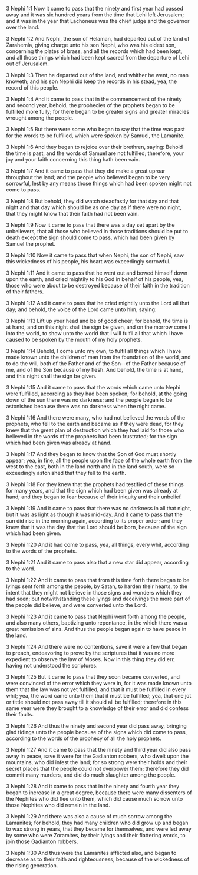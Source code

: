 3 Nephi 1:1 Now it came to pass that the ninety and first year had
passed away and it was six hundred years from the time that Lehi left
Jerusalem; and it was in the year that Lachoneus was the chief judge and
the governor over the land.

3 Nephi 1:2 And Nephi, the son of Helaman, had departed out of the land
of Zarahemla, giving charge unto his son Nephi, who was his eldest son,
concerning the plates of brass, and all the records which had been kept,
and all those things which had been kept sacred from the departure of
Lehi out of Jerusalem.

3 Nephi 1:3 Then he departed out of the land, and whither he went, no
man knoweth; and his son Nephi did keep the records in his stead, yea,
the record of this people.

3 Nephi 1:4 And it came to pass that in the commencement of the ninety
and second year, behold, the prophecies of the prophets began to be
fulfilled more fully; for there began to be greater signs and greater
miracles wrought among the people.

3 Nephi 1:5 But there were some who began to say that the time was past
for the words to be fulfilled, which were spoken by Samuel, the
Lamanite.

3 Nephi 1:6 And they began to rejoice over their brethren, saying:
Behold the time is past, and the words of Samuel are not fulfilled;
therefore, your joy and your faith concerning this thing hath been vain.

3 Nephi 1:7 And it came to pass that they did make a great uproar
throughout the land; and the people who believed began to be very
sorrowful, lest by any means those things which had been spoken might
not come to pass.

3 Nephi 1:8 But behold, they did watch steadfastly for that day and that
night and that day which should be as one day as if there were no night,
that they might know that their faith had not been vain.

3 Nephi 1:9 Now it came to pass that there was a day set apart by the
unbelievers, that all those who believed in those traditions should be
put to death except the sign should come to pass, which had been given
by Samuel the prophet.

3 Nephi 1:10 Now it came to pass that when Nephi, the son of Nephi, saw
this wickedness of his people, his heart was exceedingly sorrowful.

3 Nephi 1:11 And it came to pass that he went out and bowed himself down
upon the earth, and cried mightily to his God in behalf of his people,
yea, those who were about to be destroyed because of their faith in the
tradition of their fathers.

3 Nephi 1:12 And it came to pass that he cried mightily unto the Lord
all that day; and behold, the voice of the Lord came unto him, saying:

3 Nephi 1:13 Lift up your head and be of good cheer; for behold, the
time is at hand, and on this night shall the sign be given, and on the
morrow come I into the world, to show unto the world that I will fulfil
all that which I have caused to be spoken by the mouth of my holy
prophets.

3 Nephi 1:14 Behold, I come unto my own, to fulfil all things which I
have made known unto the children of men from the foundation of the
world, and to do the will, both of the Father and of the Son--of the
Father because of me, and of the Son because of my flesh. And behold,
the time is at hand, and this night shall the sign be given.

3 Nephi 1:15 And it came to pass that the words which came unto Nephi
were fulfilled, according as they had been spoken; for behold, at the
going down of the sun there was no darkness; and the people began to be
astonished because there was no darkness when the night came.

3 Nephi 1:16 And there were many, who had not believed the words of the
prophets, who fell to the earth and became as if they were dead, for
they knew that the great plan of destruction which they had laid for
those who believed in the words of the prophets had been frustrated; for
the sign which had been given was already at hand.

3 Nephi 1:17 And they began to know that the Son of God must shortly
appear; yea, in fine, all the people upon the face of the whole earth
from the west to the east, both in the land north and in the land south,
were so exceedingly astonished that they fell to the earth.

3 Nephi 1:18 For they knew that the prophets had testified of these
things for many years, and that the sign which had been given was
already at hand; and they began to fear because of their iniquity and
their unbelief.

3 Nephi 1:19 And it came to pass that there was no darkness in all that
night, but it was as light as though it was mid-day. And it came to pass
that the sun did rise in the morning again, according to its proper
order; and they knew that it was the day that the Lord should be born,
because of the sign which had been given.

3 Nephi 1:20 And it had come to pass, yea, all things, every whit,
according to the words of the prophets.

3 Nephi 1:21 And it came to pass also that a new star did appear,
according to the word.

3 Nephi 1:22 And it came to pass that from this time forth there began
to be lyings sent forth among the people, by Satan, to harden their
hearts, to the intent that they might not believe in those signs and
wonders which they had seen; but notwithstanding these lyings and
deceivings the more part of the people did believe, and were converted
unto the Lord.

3 Nephi 1:23 And it came to pass that Nephi went forth among the people,
and also many others, baptizing unto repentance, in the which there was
a great remission of sins. And thus the people began again to have peace
in the land.

3 Nephi 1:24 And there were no contentions, save it were a few that
began to preach, endeavoring to prove by the scriptures that it was no
more expedient to observe the law of Moses. Now in this thing they did
err, having not understood the scriptures.

3 Nephi 1:25 But it came to pass that they soon became converted, and
were convinced of the error which they were in, for it was made known
unto them that the law was not yet fulfilled, and that it must be
fulfilled in every whit; yea, the word came unto them that it must be
fulfilled; yea, that one jot or tittle should not pass away till it
should all be fulfilled; therefore in this same year were they brought
to a knowledge of their error and did confess their faults.

3 Nephi 1:26 And thus the ninety and second year did pass away, bringing
glad tidings unto the people because of the signs which did come to
pass, according to the words of the prophecy of all the holy prophets.

3 Nephi 1:27 And it came to pass that the ninety and third year did also
pass away in peace, save it were for the Gadianton robbers, who dwelt
upon the mountains, who did infest the land; for so strong were their
holds and their secret places that the people could not overpower them;
therefore they did commit many murders, and did do much slaughter among
the people.

3 Nephi 1:28 And it came to pass that in the ninety and fourth year they
began to increase in a great degree, because there were many dissenters
of the Nephites who did flee unto them, which did cause much sorrow unto
those Nephites who did remain in the land.

3 Nephi 1:29 And there was also a cause of much sorrow among the
Lamanites; for behold, they had many children who did grow up and began
to wax strong in years, that they became for themselves, and were led
away by some who were Zoramites, by their lyings and their flattering
words, to join those Gadianton robbers.

3 Nephi 1:30 And thus were the Lamanites afflicted also, and began to
decrease as to their faith and righteousness, because of the wickedness
of the rising generation.
